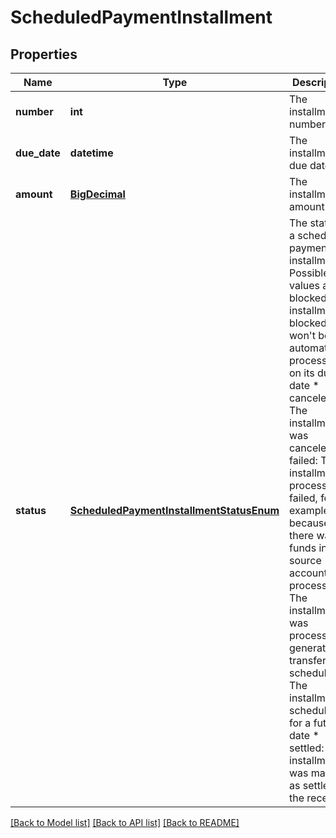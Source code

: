 # ScheduledPaymentInstallment

## Properties
Name | Type | Description | Notes
------------ | ------------- | ------------- | -------------
**number** | **int** | The installment number. | [optional] 
**due_date** | **datetime** | The installment due date. | [optional] 
**amount** | [**BigDecimal**](BigDecimal.md) | The installment amount | [optional] 
**status** | [**ScheduledPaymentInstallmentStatusEnum**](ScheduledPaymentInstallmentStatusEnum.md) | The status of a scheduled payment installment Possible values are: * blocked: The installment is blocked, and won&#39;t be automatically processed on its due date * canceled: The installment was canceled * failed: The installment processing failed, for example, because there was no funds in the source account * processed: The installment was processed, generating a transfer * scheduled: The installment is scheduled for a future date * settled: The installment was marked as settled by the receiver  | [optional] 

[[Back to Model list]](../README.md#documentation-for-models) [[Back to API list]](../README.md#documentation-for-api-endpoints) [[Back to README]](../README.md)


